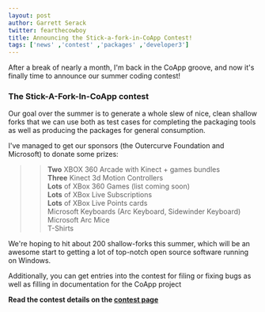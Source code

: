 ```yaml
---
layout: post
author: Garrett Serack 
twitter: fearthecowboy
title: Announcing the Stick-a-fork-in-CoApp Contest!
tags: ['news' ,'contest' ,'packages' ,'developer3']
---
```

After a break of nearly a month, I'm back in the CoApp groove, and now it's finally time to announce our summer coding contest!

### **The Stick-A-Fork-In-CoApp contest**


Our goal over the summer is to generate a whole slew of nice, clean shallow forks 
that we can use both as test cases for completing the packaging tools as well as producing 
the packages for general consumption.

I've managed to get our sponsors (the Outercurve Foundation and Microsoft) to donate some prizes:

>> **Two** XBOX 360 Arcade with Kinect + games bundles<br>
>> **Three** Kinect 3d Motion Controllers<br>
>> **Lots** of XBox 360 Games (list coming soon)<br>
>> **Lots** of XBox Live Subscriptions<br>
>> **Lots** of XBox Live Points cards<br>
>> Microsoft Keyboards (Arc Keyboard, Sidewinder Keyboard)<br> 
>> Microsoft Arc Mice<br>
>> T-Shirts<br>

We're hoping to hit about 200 shallow-forks this summer, which will be an
awesome start to getting a lot of top-notch open source software running on Windows.


Additionally, you can get entries into the contest for filing or fixing bugs as well as filling in documentation for the CoApp project

**Read the contest details on the [contest page](/Contest/index.html)**